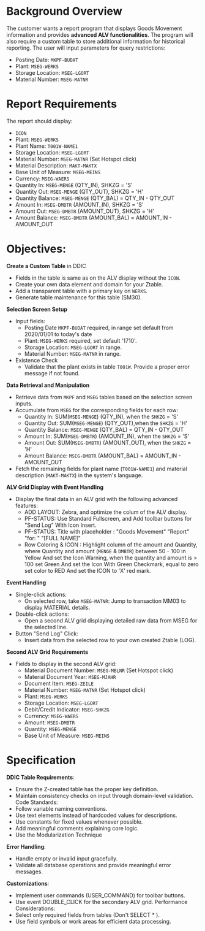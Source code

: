 # Background Overview
The customer wants a report program that displays Goods Movement information and provides **advanced ALV functionalities**. The program will also require a custom table to store additional information for historical reporting. The user will input parameters for query restrictions:
- Posting Date: `MKPF-BUDAT`
- Plant: `MSEG-WERKS`
- Storage Location: `MSEG-LGORT`
- Material Number: `MSEG-MATNR`

# Report Requirements
The report should display:
- `ICON`
- Plant: `MSEG-WERKS`
- Plant Name: `T001W-NAME1`
- Storage Location: `MSEG-LGORT`
- Material Number: `MSEG-MATNR` (Set Hotspot click)
- Material Description: `MAKT-MAKTX`
- Base Unit of Measure: `MSEG-MEINS`
- Currency: `MSEG-WAERS`
- Quantity In: `MSEG-MENGE` (QTY_IN), SHKZG = 'S'
- Quantity Out: `MSEG-MENGE` (QTY_OUT), SHKZG = 'H'
- Quantity Balance: `MSEG-MENGE` (QTY_BAL) = QTY_IN - QTY_OUT
- Amount In: `MSEG-DMBTR` (AMOUNT_IN), SHKZG = 'S'
- Amount Out: `MSEG-DMBTR` (AMOUNT_OUT), SHKZG = 'H'
- Amount Balance: `MSEG-DMBTR` (AMOUNT_BAL) = AMOUNT_IN - AMOUNT_OUT

# Objectives:
**Create a Custom Table** in DDIC 
  - Fields in the table is same as on the ALV display without the `ICON`.
  - Create your own data element and domain for your Ztable.
  - Add a transparent table with a primary key on `WERKS`.
  - Generate table maintenance for this table (SM30).

**Selection Screen Setup** 
  * Input fields:
    - Posting Date `MKPF-BUDAT` required, in range set default from 2020/01/01 to today's date
    - Plant: `MSEG-WERKS` required, set default '1710'.
    - Storage Location: `MSEG-LGORT` in range.
    - Material Number: `MSEG-MATNR` in range.
  * Existence Check 
    - Validate that the plant exists in table `T001W`. Provide a proper error message if not found.

**Data Retrieval and Manipulation** 
  * Retrieve data from `MKPF` and `MSEG` tables based on the selection screen inputs.
  * Accumulate from `MSEG` for the corresponding fields for each row:
    - Quantity In: SUM(`MSEG-MENGE`) (QTY_IN), when the `SHKZG` = 'S'
    - Quantity Out: SUM(`MSEG-MENGE`) (QTY_OUT),when the `SHKZG` = 'H'
    - Quantity Balance: `MSEG-MENGE` (QTY_BAL) = QTY_IN - QTY_OUT
    - Amount In: SUM(`MSEG-DMBTR`) (AMOUNT_IN), when the `SHKZG` = 'S'
    - Amount Out: SUM(`MSEG-DMBTR`) (AMOUNT_OUT), when the `SHKZG` = 'H'
    - Amount Balance: `MSEG-DMBTR` (AMOUNT_BAL) = AMOUNT_IN - AMOUNT_OUT
  * Fetch the remaining fields for plant name (`T001W-NAME1`) and material description (`MAKT-MAKTX`) in the system's language.

**ALV Grid Display with Event Handling** 
  * Display the final data in an ALV grid with the following advanced features:
    - ADD LAYOUT: Zebra, and optimize the colum of the ALV display.
    - PF-STATUS: Use Standard Fullscreen, and Add toolbar buttons for "Send Log" With Icon Insert.
    - PF-STATUS: Title with placeholder : "Goods Movement" "Report" "for: " "[FULL NAME]"
    - Row Coloring & ICON : Highlight column of the amount and Quantity, where Quantity and amount (`MENGE` & `DMBTR`) between 50 - 100 in Yellow And set the Icon Warning, when the quantity and amount is > 100 set Green And set the Icon With Green Checkmark, equal to zero set color to RED And set the ICON to 'X' red mark.

**Event Handling** 
  * Single-click actions:
    - On selected row, take `MSEG-MATNR`: Jump to transaction MM03 to display MATERIAL details.
  * Double-click actions:
    - Open a second ALV grid displaying detailed raw data from MSEG for the selected line.
  * Button "Send Log" Click:
    - Insert data from the selected row to your own created Ztable (LOG).

**Second ALV Grid Requirements**
* Fields to display in the second ALV grid:
  - Material Document Number: `MSEG-MBLNR` (Set Hotspot click)
  - Material Document Year: `MSEG-MJAHR`
  - Document Item: `MSEG-ZEILE`
  - Material Number: `MSEG-MATNR` (Set Hotspot click)
  - Plant: `MSEG-WERKS`
  - Storage Location: `MSEG-LGORT`
  - Debit/Credit Indicator: `MSEG-SHKZG`
  - Currency: `MSEG-WAERS`
  - Amount: `MSEG-DMBTR`
  - Quantity: `MSEG-MENGE`
  - Base Unit of Measure: `MSEG-MEINS`

# Specification
**DDIC Table Requirements**:
- Ensure the Z-created table has the proper key definition.
- Maintain consistency checks on input through domain-level validation.
Code Standards:
- Follow variable naming conventions.
- Use text elements instead of hardcoded values for descriptions.
- Use constants for fixed values whenever possible.
- Add meaningful comments explaining core logic.
- Use the Modularization Technique

**Error Handling**:
- Handle empty or invalid input gracefully.
- Validate all database operations and provide meaningful error messages.

**Customizations**:
- Implement user commands (USER_COMMAND) for toolbar buttons.
- Use event DOUBLE_CLICK for the secondary ALV grid.
Performance Considerations:
- Select only required fields from tables (Don't SELECT * ).
- Use field symbols or work areas for efficient data processing.